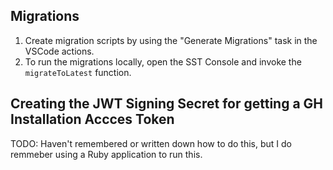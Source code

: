 ## Migrations

1. Create migration scripts by using the "Generate Migrations" task in the VSCode actions.
1. To run the migrations locally, open the SST Console and invoke the `migrateToLatest`
   function.

## Creating the JWT Signing Secret for getting a GH Installation Accces Token

TODO: Haven't remembered or written down how to do this, but I do remmeber using a 
Ruby application to run this.